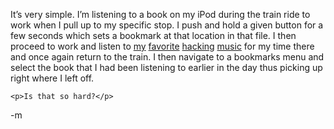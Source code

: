<p>It&#8217;s very simple.  I&#8217;m listening to a book on my iPod during the train ride to work when I pull up to my specific stop.  I push and hold a given button for a few seconds which sets a bookmark at that location in that file.  I then proceed to work and listen to <a href="http://en.wikipedia.org/wiki/Sigur_Ros">my</a> <a href="http://en.wikipedia.org/wiki/Rush_%28band%29">favorite</a> <a href="http://en.wikipedia.org/wiki/Boards_Of_Canada">hacking</a> <a href="http://en.wikipedia.org/wiki/Tool_%28band%29">music</a> for my time there and once again return to the train.  I then navigate to a bookmarks menu and select the book that I had been listening to earlier in the day thus picking up right where I left off.</p>

	<p>Is that so hard?</p>
-m
